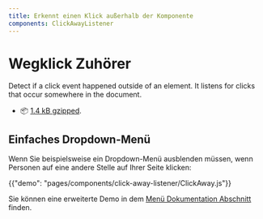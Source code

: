 ```yaml
---
title: Erkennt einen Klick außerhalb der Komponente
components: ClickAwayListener
---
```


# Wegklick Zuhörer

<p class="description">Detect if a click event happened outside of an element. It listens for clicks that occur somewhere in the document.</p>

- 📦 [1.4 kB gzipped](/size-snapshot).

## Einfaches Dropdown-Menü

Wenn Sie beispielsweise ein Dropdown-Menü ausblenden müssen, wenn Personen auf eine andere Stelle auf Ihrer Seite klicken:

{{"demo": "pages/components/click-away-listener/ClickAway.js"}}

Sie können eine erweiterte Demo in dem [Menü Dokumentation Abschnitt](/components/menus/#menulist-composition) finden.